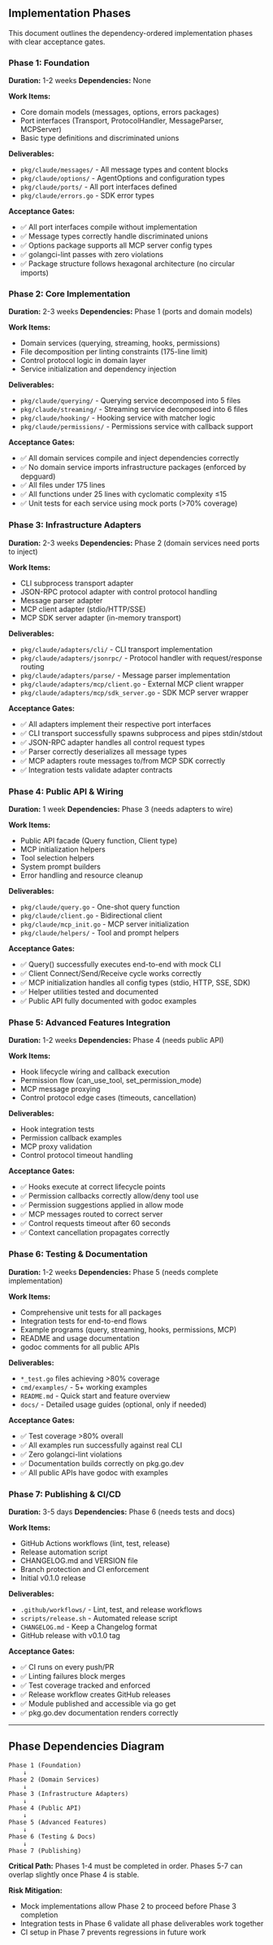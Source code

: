 ## Implementation Phases

This document outlines the dependency-ordered implementation phases with clear acceptance gates.

### Phase 1: Foundation
**Duration:** 1-2 weeks
**Dependencies:** None

**Work Items:**
- Core domain models (messages, options, errors packages)
- Port interfaces (Transport, ProtocolHandler, MessageParser, MCPServer)
- Basic type definitions and discriminated unions

**Deliverables:**
- `pkg/claude/messages/` - All message types and content blocks
- `pkg/claude/options/` - AgentOptions and configuration types
- `pkg/claude/ports/` - All port interfaces defined
- `pkg/claude/errors.go` - SDK error types

**Acceptance Gates:**
- ✅ All port interfaces compile without implementation
- ✅ Message types correctly handle discriminated unions
- ✅ Options package supports all MCP server config types
- ✅ golangci-lint passes with zero violations
- ✅ Package structure follows hexagonal architecture (no circular imports)

### Phase 2: Core Implementation
**Duration:** 2-3 weeks
**Dependencies:** Phase 1 (ports and domain models)

**Work Items:**
- Domain services (querying, streaming, hooks, permissions)
- File decomposition per linting constraints (175-line limit)
- Control protocol logic in domain layer
- Service initialization and dependency injection

**Deliverables:**
- `pkg/claude/querying/` - Querying service decomposed into 5 files
- `pkg/claude/streaming/` - Streaming service decomposed into 6 files
- `pkg/claude/hooking/` - Hooking service with matcher logic
- `pkg/claude/permissions/` - Permissions service with callback support

**Acceptance Gates:**
- ✅ All domain services compile and inject dependencies correctly
- ✅ No domain service imports infrastructure packages (enforced by depguard)
- ✅ All files under 175 lines
- ✅ All functions under 25 lines with cyclomatic complexity ≤15
- ✅ Unit tests for each service using mock ports (>70% coverage)

### Phase 3: Infrastructure Adapters
**Duration:** 2-3 weeks
**Dependencies:** Phase 2 (domain services need ports to inject)

**Work Items:**
- CLI subprocess transport adapter
- JSON-RPC protocol adapter with control protocol handling
- Message parser adapter
- MCP client adapter (stdio/HTTP/SSE)
- MCP SDK server adapter (in-memory transport)

**Deliverables:**
- `pkg/claude/adapters/cli/` - CLI transport implementation
- `pkg/claude/adapters/jsonrpc/` - Protocol handler with request/response routing
- `pkg/claude/adapters/parse/` - Message parser implementation
- `pkg/claude/adapters/mcp/client.go` - External MCP client wrapper
- `pkg/claude/adapters/mcp/sdk_server.go` - SDK MCP server wrapper

**Acceptance Gates:**
- ✅ All adapters implement their respective port interfaces
- ✅ CLI transport successfully spawns subprocess and pipes stdin/stdout
- ✅ JSON-RPC adapter handles all control request types
- ✅ Parser correctly deserializes all message types
- ✅ MCP adapters route messages to/from MCP SDK correctly
- ✅ Integration tests validate adapter contracts

### Phase 4: Public API & Wiring
**Duration:** 1 week
**Dependencies:** Phase 3 (needs adapters to wire)

**Work Items:**
- Public API facade (Query function, Client type)
- MCP initialization helpers
- Tool selection helpers
- System prompt builders
- Error handling and resource cleanup

**Deliverables:**
- `pkg/claude/query.go` - One-shot query function
- `pkg/claude/client.go` - Bidirectional client
- `pkg/claude/mcp_init.go` - MCP server initialization
- `pkg/claude/helpers/` - Tool and prompt helpers

**Acceptance Gates:**
- ✅ Query() successfully executes end-to-end with mock CLI
- ✅ Client Connect/Send/Receive cycle works correctly
- ✅ MCP initialization handles all config types (stdio, HTTP, SSE, SDK)
- ✅ Helper utilities tested and documented
- ✅ Public API fully documented with godoc examples

### Phase 5: Advanced Features Integration
**Duration:** 1-2 weeks
**Dependencies:** Phase 4 (needs public API)

**Work Items:**
- Hook lifecycle wiring and callback execution
- Permission flow (can_use_tool, set_permission_mode)
- MCP message proxying
- Control protocol edge cases (timeouts, cancellation)

**Deliverables:**
- Hook integration tests
- Permission callback examples
- MCP proxy validation
- Control protocol timeout handling

**Acceptance Gates:**
- ✅ Hooks execute at correct lifecycle points
- ✅ Permission callbacks correctly allow/deny tool use
- ✅ Permission suggestions applied in allow mode
- ✅ MCP messages routed to correct server
- ✅ Control requests timeout after 60 seconds
- ✅ Context cancellation propagates correctly

### Phase 6: Testing & Documentation
**Duration:** 1-2 weeks
**Dependencies:** Phase 5 (needs complete implementation)

**Work Items:**
- Comprehensive unit tests for all packages
- Integration tests for end-to-end flows
- Example programs (query, streaming, hooks, permissions, MCP)
- README and usage documentation
- godoc comments for all public APIs

**Deliverables:**
- `*_test.go` files achieving >80% coverage
- `cmd/examples/` - 5+ working examples
- `README.md` - Quick start and feature overview
- `docs/` - Detailed usage guides (optional, only if needed)

**Acceptance Gates:**
- ✅ Test coverage >80% overall
- ✅ All examples run successfully against real CLI
- ✅ Zero golangci-lint violations
- ✅ Documentation builds correctly on pkg.go.dev
- ✅ All public APIs have godoc with examples

### Phase 7: Publishing & CI/CD
**Duration:** 3-5 days
**Dependencies:** Phase 6 (needs tests and docs)

**Work Items:**
- GitHub Actions workflows (lint, test, release)
- Release automation script
- CHANGELOG.md and VERSION file
- Branch protection and CI enforcement
- Initial v0.1.0 release

**Deliverables:**
- `.github/workflows/` - Lint, test, and release workflows
- `scripts/release.sh` - Automated release script
- `CHANGELOG.md` - Keep a Changelog format
- GitHub release with v0.1.0 tag

**Acceptance Gates:**
- ✅ CI runs on every push/PR
- ✅ Linting failures block merges
- ✅ Test coverage tracked and enforced
- ✅ Release workflow creates GitHub releases
- ✅ Module published and accessible via go get
- ✅ pkg.go.dev documentation renders correctly

---

## Phase Dependencies Diagram

```
Phase 1 (Foundation)
    ↓
Phase 2 (Domain Services)
    ↓
Phase 3 (Infrastructure Adapters)
    ↓
Phase 4 (Public API)
    ↓
Phase 5 (Advanced Features)
    ↓
Phase 6 (Testing & Docs)
    ↓
Phase 7 (Publishing)
```

**Critical Path:** Phases 1-4 must be completed in order. Phases 5-7 can overlap slightly once Phase 4 is stable.

**Risk Mitigation:**
- Mock implementations allow Phase 2 to proceed before Phase 3 completion
- Integration tests in Phase 6 validate all phase deliverables work together
- CI setup in Phase 7 prevents regressions in future work